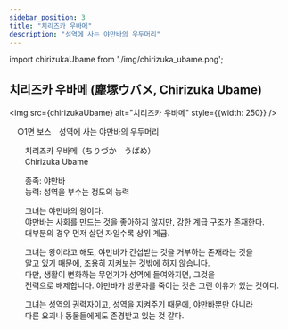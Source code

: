```yaml
---
sidebar_position: 3
title: "치리즈카 우바메"
description: "성역에 사는 야만바의 우두머리"
---
```


import chirizukaUbame from './img/chirizuka_ubame.png';

## 치리즈카 우바메 (塵塚ウバメ, Chirizuka Ubame)

<img src={chirizukaUbame} alt="치리즈카 우바메" style={{width: 250}} />

　○1면 보스　성역에 사는 야만바의 우두머리  

　　치리즈카 우바메（ちりづか　うばめ）  
　　Chirizuka Ubame  

　　종족: 야만바  
　　능력: 성역을 부수는 정도의 능력  

　　그녀는 야만바의 왕이다.  
　　야만바는 사회를 만드는 것을 좋아하지 않지만, 강한 계급 구조가 존재한다.  
　　대부분의 경우 먼저 살던 자일수록 상위 계급.  

　　그녀는 왕이라고 해도, 야만바가 간섭받는 것을 거부하는 존재라는 것을  
　　알고 있기 때문에, 조용히 지켜보는 것밖에 하지 않습니다.  
　　다만, 생활이 변화하는 무언가가 성역에 들여와지면, 그것을  
　　전력으로 배제합니다. 야만바가 방문자를 죽이는 것은 그런 이유가 있는 것이다.  

　　그녀는 성역의 권력자이고, 성역을 지켜주기 때문에, 야만바뿐만 아니라  
　　다른 요괴나 동물들에게도 존경받고 있는 것 같다.
